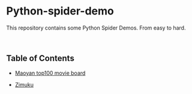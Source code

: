 # Python-spider-demo
This repository contains some Python Spider Demos. From easy to hard.


<br/>

## Table of Contents

* [Maoyan top100 movie board](https://github.com/olivercqc/Python-spider-demo/blob/master/Maoyan)

* [Zimuku](https://github.com/olivercqc/Python-spider-demo/tree/master/zimuku)

<br/>